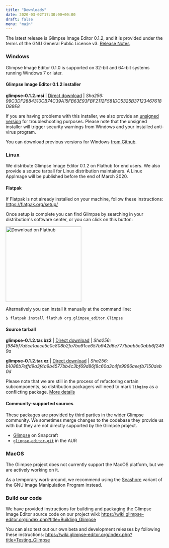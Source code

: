```yaml
---
title: "Downloads"
date: 2020-03-02T17:30:00+00:00
draft: false
menu: "main"
---
```

The latest release is Glimpse Image Editor 0.1.2, and it is provided under the terms of the GNU General Public License v3. [Release Notes](/posts/glimpse-0-1-2-release-notes/)

### Windows
Glimpse Image Editor 0.1.0 is supported on 32-bit and 64-bit systems running Windows 7 or later.

#### Glimpse Image Editor 0.1.2 installer
**glimpse-0.1.2.msi** | [Direct download](https://github.com/glimpse-editor/Glimpse/releases/download/v0.1.2/glimpse-0.1.2.msi) | *Sha256: 99C3DF2884310CB74C39A15FB63E93FBF2112F581DC5325B37123467618D89E8*

If you are having problems with this installer, we also provide an [unsigned version](https://github.com/glimpse-editor/Glimpse/releases/download/v0.1.2/glimpse-0.1.2-unsigned.msi) for troubleshooting purposes. Please note that the unsigned installer will trigger security warnings from Windows and your installed anti-virus program.

You can download previous versions for Windows [from Github](https://github.com/glimpse-editor/Glimpse/releases/).

### Linux
We distribute Glimpse Image Editor 0.1.2 on Flathub for end users. We also provide a source tarball for Linux distribution maintainers. A Linux AppImage will be published before the end of March 2020.

#### Flatpak
If Flatpak is not already installed on your machine, follow these instructions: https://flatpak.org/setup/

Once setup is complete you can find Glimpse by searching in your distribution's software center, or you can click on this button:

<a href="https://flathub.org/apps/details/org.glimpse_editor.Glimpse">
    <img src="https://flathub.org/assets/badges/flathub-badge-en.png" alt="Download on Flathub" width="240">
</a>

Alternatively you can install it manually at the command line:
```
$ flatpak install flathub org.glimpse_editor.Glimpse
```

#### Source tarball
**glimpse-0.1.2.tar.bz2** | [Direct download](https://github.com/glimpse-editor/Glimpse/releases/download/v0.1.2/glimpse-0.1.2.tar.bz2) | *Sha256: f9845f7a5ce1aece5c0c808b2fa7ba91ce657b942d6e777bbab5c0abb6f2499a*

**glimpse-0.1.2.tar.xz** | [Direct download](https://github.com/glimpse-editor/Glimpse/releases/download/v0.1.2/glimpse-0.1.2.tar.xz) | *Sha256: b1086b7effd9a3f4a9b4577bb4c3bf69d86f8c60a3c4fe9966aeefb7150deb0d*

Please note that we are still in the process of refactoring certain subcomponents, so distribution packagers will need to mark `libgimp` as a conflicting package. [More details](https://github.com/glimpse-editor/Glimpse/issues/7)

#### Community-supported sources
These packages are provided by third parties in the wider Glimpse community. We sometimes merge changes to the codebase they provide us with but they are not directly supported by the Glimpse project.

* [Glimpse](https://snapcraft.io/glimpse-editor) on Snapcraft
* [`glimpse-editor-git`](https://aur.archlinux.org/packages/glimpse-editor-git/) in the AUR

### MacOS
The Glimpse project does not currently support the MacOS platform, but we are actively working on it.

As a temporary work-around, we recommend using the [Seashore](https://en.wikipedia.org/wiki/Seashore_%28software%29) variant of the GNU Image Manipulation Program instead.

### Build our code
We have provided instructions for building and packaging the Glimpse Image Editor source code on our project wiki: https://wiki.glimpse-editor.org/index.php?title=Building_Glimpse

You can also test out our own beta and development releases by following these instructions: https://wiki.glimpse-editor.org/index.php?title=Testing_Glimpse
